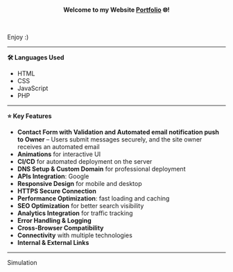 <br>
<p align="center">
  <b>Welcome to my Website <a href="https://stylianosvogiatzis.eu/">Portfolio</a> 🌐!</b>
</p>
<br>

Enjoy :) 

---

<b> 🛠 Languages Used </b>
- HTML  
- CSS  
- JavaScript  
- PHP  

---

<b>⭐ Key Features </b>

- **Contact Form with Validation and Automated email notification push to Owner** – Users submit messages securely, and the site owner receives an automated email  
- **Animations** for interactive UI  
- **CI/CD** for automated deployment on the server  
- **DNS Setup & Custom Domain** for professional deployment  
- **APIs Integration**: Google
- **Responsive Design** for mobile and desktop
- **HTTPS Secure Connection**
- **Performance Optimization**: fast loading and caching  
- **SEO Optimization** for better search visibility  
- **Analytics Integration** for traffic tracking  
- **Error Handling & Logging**  
- **Cross-Browser Compatibility**
- **Connectivity** with multiple technologies  
- **Internal & External Links**  
  
  
  


---

Simulation
